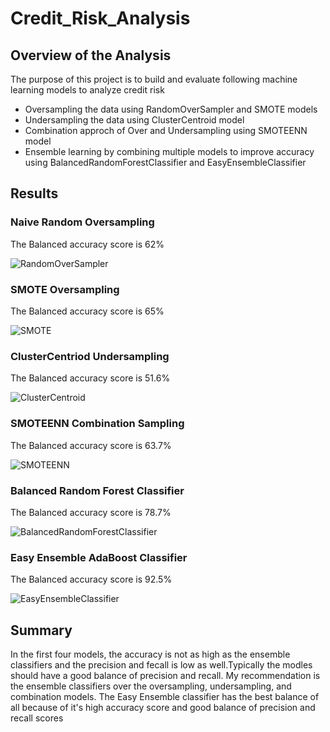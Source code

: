 # Credit_Risk_Analysis
## Overview of the Analysis
The purpose of this project is to build and evaluate following machine learning models to analyze credit risk
* Oversampling the data using RandomOverSampler and SMOTE models
* Undersampling the data using ClusterCentroid model
* Combination approch of Over and Undersampling using SMOTEENN model
* Ensemble learning by combining multiple models to improve accuracy using BalancedRandomForestClassifier and EasyEnsembleClassifier

## Results
### Naive Random Oversampling

The Balanced accuracy score is 62%

![RandomOverSampler](https://user-images.githubusercontent.com/76926148/206973020-b8d1d071-785e-4d23-9cb7-00d4f9d3144f.PNG)


### SMOTE Oversampling

The Balanced accuracy score is 65%

![SMOTE](https://user-images.githubusercontent.com/76926148/206973997-70d695d8-d9ba-455d-8c52-6d1d74f41e08.PNG)


### ClusterCentriod Undersampling

The Balanced accuracy score is 51.6%

![ClusterCentroid](https://user-images.githubusercontent.com/76926148/206974206-bf713397-ba92-42f1-8d3f-1ba310159cf1.PNG)


### SMOTEENN Combination Sampling

The Balanced accuracy score is 63.7%

![SMOTEENN](https://user-images.githubusercontent.com/76926148/206974327-51963831-d99d-4f54-9c22-cd6400d95c99.PNG)


### Balanced Random Forest Classifier 

The Balanced accuracy score is 78.7%

![BalancedRandomForestClassifier](https://user-images.githubusercontent.com/76926148/206974520-b938cdbf-cf6c-4364-89ba-1ee455348763.PNG)



### Easy Ensemble AdaBoost Classifier

The Balanced accuracy score is 92.5%

![EasyEnsembleClassifier](https://user-images.githubusercontent.com/76926148/206974614-47a93618-7d1b-4fc6-9042-aaaa1842a782.PNG)


## Summary
In the first four models, the accuracy is not as high as the ensemble classifiers and the precision and fecall is low as well.Typically the modles should have a good balance of precision and recall. 
My recommendation is  the ensemble classifiers over the oversampling, undersampling, and combination models. The Easy Ensemble classifier has the best balance of all because of it's high accuracy score and good balance of precision and recall scores

